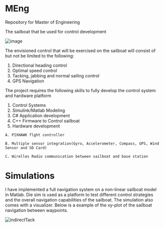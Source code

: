 # MEng
Repository for Master of Engineering 

The sailboat that be used for control development

![image](https://user-images.githubusercontent.com/88770560/235630633-43ff5987-cf05-41ba-aa5d-ddafc17487be.png)

The envisioned control that will be exercised on the sailboat will consist of but not be limited to the following:
  1. Directional heading control
  2. Optimal speed control
  3. Tacking, jabbing and normal sailing control
  4. GPS Navigation 
  
The project requires the following skills to fully develop the control system and hardware platform
  1. Control Systems
  2. Simulink/Matlab Modeling
  3. C# Application development
  4. C++ Firmware to Control sailboat
  5. Hardware development
  
    A. PIXHAWK flght controller
    
    B. Multiple sensor integration(Gyro, Accelerometer, Compass, GPS, Wind Sensor and SD Card)
    
    C. Wirelles Radio communication between sailboat and base station
    
# Simulations

I have implemented a full navigation system on a non-linear sailboat model in Matlab. Die sim is used as a platform to test different control strategies and the overall navigation capabilities of the sailboat. The simulation also comes with a visualizer. Below is a example of the xy-plot of the sailboat navigation between waypoints.

![indirectTack](https://github.com/22569596/MEng/assets/88770560/39192fb2-cb90-4e42-b07d-d6c6e2b82c2f)

